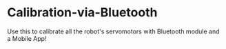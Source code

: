 # Calibration-via-Bluetooth
Use this to calibrate all the robot's servomotors with Bluetooth module and a Mobile App!

